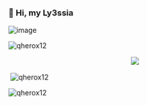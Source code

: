 ### 👋 Hi, my Ly3ssia

![image](https://user-images.githubusercontent.com/93944142/196035315-bc0cb14d-b506-49e9-a842-6bcc46f79e7c.png)


<p align="left"> <img src="https://komarev.com/ghpvc/?username=qherox12&label=Profile%20views&color=0e75b6&style=flat" alt="qherox12" /> </p>



<div align="center">
<a href="https://discord.com/users/852626880859340862" title="Discord Profile"><img src="https://lanyard-profile-readme.vercel.app/api/1018213224262414337/?theme=light&bg=809ecf&animated=true&hideDiscrim=true&borderRadius=30px"></a>
</div>


<p>&nbsp;<img align="center" src="https://github-readme-stats.vercel.app/api?username=qherox12&show_icons=true&theme=dracula&locale=en" alt="qherox12"/></p>

<p><img align="center" src="https://github-readme-streak-stats.herokuapp.com/?user=ly3ssia&theme=dracula" alt="qherox12" /></p>
